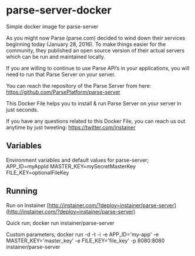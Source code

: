 # parse-server-docker
Simple docker image for parse-server

As you might now Parse (parse.com) decided to wind down their services beginning today (January 28, 2016). To make things easier for the community, they published an open source version of their actual servers which can be run and maintained locally.

If you are willing to continue to use Parse API’s in your applications, you will need to run that Parse Server on your server.

You can reach the repository of the Parse Server from here: https://github.com/ParsePlatform/parse-server

This Docker File helps you to install & run Parse Server on your server in just seconds.

If you have any questions related to this Docker File, you can reach us out anytime by just tweeting: https://twitter.com/instainer

## Variables
Environment variables and default values for parse-server;
APP_ID=myAppId
MASTER_KEY=mySecretMasterKey
FILE_KEY=optionalFileKey

## Running

Run on Instainer
[http://instainer.com/?deploy=instainer/parse-server](http://instainer.com/?deploy=instainer/parse-server)

Quick run;
docker run instainer/parse-server

Custom parameters;
docker run -d -t -i -e APP_ID='my-app' -e MASTER_KEY='master_key' -e FILE_KEY='file_key' -p 8080:8080 instainer/parse-server
